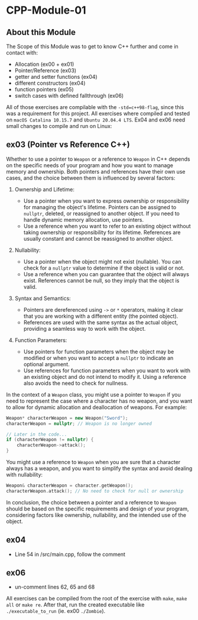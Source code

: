 # CPP-Module-01

## About this Module

The Scope of this Module was to get to know C++ further and come in contact with:
- Allocation (ex00 + ex01)
- Pointer/Reference (ex03)
- getter and setter functions (ex04)
- different constructors (ex04)
- function pointers (ex05)
- switch cases with defined fallthrough (ex06)


All of those exercises are compilable with the `-std=c++98-flag`, since this was a requirement for this project.
All exercises where compiled and tested on `macOS Catalina 10.15.7` and `Ubuntu 20.04.4 LTS`.
Ex04 and ex06 need small changes to compile and run on Linux:
## ex03 (Pointer vs Reference C++)

  Whether to use a pointer to `Weapon` or a reference to `Weapon` in C++ depends on the specific needs of your program and how you want to manage memory and ownership. Both pointers and references have their own use cases, and the choice between them is influenced by several factors:

1. Ownership and Lifetime:
   - Use a pointer when you want to express ownership or responsibility for managing the object's lifetime. Pointers can be assigned to `nullptr`, deleted, or reassigned to another object. If you need to handle dynamic memory allocation, use pointers.
   - Use a reference when you want to refer to an existing object without taking ownership or responsibility for its lifetime. References are usually constant and cannot be reassigned to another object.

2. Nullability:
   - Use a pointer when the object might not exist (nullable). You can check for a `nullptr` value to determine if the object is valid or not.
   - Use a reference when you can guarantee that the object will always exist. References cannot be null, so they imply that the object is valid.

3. Syntax and Semantics:
   - Pointers are dereferenced using `->` or `*` operators, making it clear that you are working with a different entity (the pointed object).
   - References are used with the same syntax as the actual object, providing a seamless way to work with the object.

4. Function Parameters:
   - Use pointers for function parameters when the object may be modified or when you want to accept a `nullptr` to indicate an optional argument.
   - Use references for function parameters when you want to work with an existing object and do not intend to modify it. Using a reference also avoids the need to check for nullness.

In the context of a `Weapon` class, you might use a pointer to `Weapon` if you need to represent the case where a character has no weapon, and you want to allow for dynamic allocation and deallocation of weapons. For example:

```cpp
Weapon* characterWeapon = new Weapon("Sword");
characterWeapon = nullptr; // Weapon is no longer owned

// Later in the code...
if (characterWeapon != nullptr) {
    characterWeapon->attack();
}
```

You might use a reference to `Weapon` when you are sure that a character always has a weapon, and you want to simplify the syntax and avoid dealing with nullability:

```cpp
Weapon& characterWeapon = character.getWeapon();
characterWeapon.attack(); // No need to check for null or ownership
```

In conclusion, the choice between a pointer and a reference to `Weapon` should be based on the specific requirements and design of your program, considering factors like ownership, nullability, and the intended use of the object.
## ex04
  - Line 54 in /src/main.cpp, follow the comment
## ex06
  - un-comment lines 62, 65 and 68

All exercises can be compiled from the root of the exercise with `make`, `make all` or `make re`.
After that, run the created executable like `./executable_to_run` (ie. ex00 `./Zombie`).

